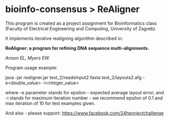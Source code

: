 bioinfo-consensus > ReAligner
=============================

This program is created as a project assignment for Bioinformatics class (Faculty of Electrical Engineering and Computing, University of Zagreb).

It implements iterative realigning algorithm described in:

**ReAligner: a program for refining DNA sequence multi-alignments.**

*Anson EL, Myers EW.*

Program usage example:

java -jar realigner.jar test_2/readsInput2.fasta test_2/layouts2.afg -e<double_value> -l<integer_value>

where -e parameter stands for epsilon - expected average layout error; and -i stands for maximum iteration number - we recommend epsilon of 0.1 and max iteration of 10 for test examples given.


And also - please support:
https://www.facebook.com/24hprojectchallenge




